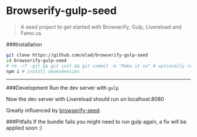 # Browserify-gulp-seed
> A seed project to get started with Browserify, Gulp, Livereload and Famo.us


###Installation

```bash
git clone https://github.com/elad/browserify-gulp-seed
cd browserify-gulp-seed
# rm -rf .git && git init && git commit -m "Make it so" # optionally reset git history
npm i # install dependencies
```

---

###Development
Run the dev server with ```gulp```

Now the dev server with Livereload should run on localhost:8080

Greatly influenced by [browserify-seed](https://github.com/Famous/browserify-seed/).

###Pitfalls
If the bundle fails you might need to run gulp again, a fix will be applied soon :)
